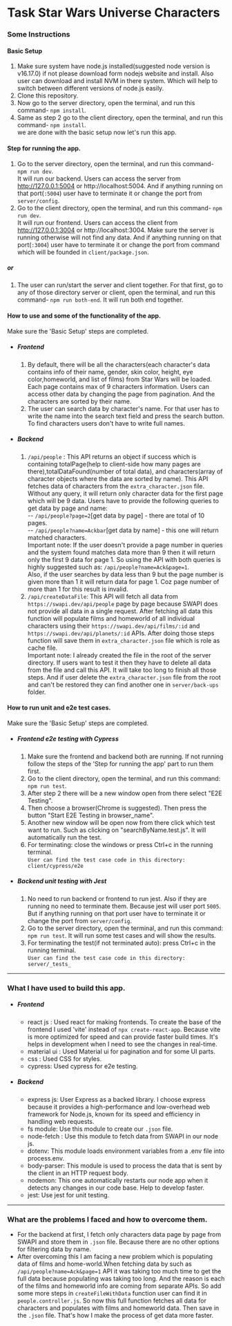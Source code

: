 # Task Star Wars Universe Characters

### Some Instructions 

#### Basic Setup

1.  Make sure system have node.js installed(suggested node version is v16.17.0) if not please download form nodejs website and install. Also user can download and install NVM in there system. Which will help to switch between different versions of node.js easily.
2.  Clone this repository.
3.  Now go to the server directory, open the terminal, and run this command- `npm install`.
4.  Same as step 2 go to the client directory, open the terminal, and run this command- `npm install`.<br/>
    we are done with the basic setup now let's run this app.

#### Step for running the app.

1. Go to the server directory, open the terminal, and run this command- `npm run dev`. <br/>It will run our backend. Users can access the server from http://127.0.0.1:5004 or http://localhost:5004. And if anything running on that port(`:5004`) user have to terminate it or change the port from `server/config`.
2. Go to the client directory, open the terminal, and run this command- `npm run dev`. <br/>It will run our frontend. Users can access the client from http://127.0.0.1:3004 or http://localhost:3004. Make sure the server is running otherwise will not find any data. And if anything running on that port(`:3004`) user have to terminate it or change the port from command which will be founded in `client/package.json`.
##### or
1. The user can run/start the server and client together. For that first, go to any of those directory server or client, open the terminal, and run this command- `npm run both-end`. It will run both end together.

#### How to use and some of the functionality of the app.
Make sure the 'Basic Setup' steps are completed.
- ##### Frontend
  1. By default, there will be all the characters(each character's data contains info of their name, gender, skin color, height, eye color,homeworld, and list of films) from Star Wars will be loaded. Each page contains max of 9 characters information. Users can access other data by changing the page from pagination. And the characters are sorted by their name.
  2. The user can search data by character's name. For that user has to write the name into the search text field and press the search button. To find characters users don't have to write full names.
- ##### Backend
  1. `/api/people` : This API returns an object if success which is containing totalPage(help to client-side how many pages are there),totalDataFound(number of total data), and characters(array of character objects where the data are sorted by name). This API fetches data of characters from the `extra_character.json` file. Without any query, it will return only character data for the first page which will be 9 data. Users have to provide the following queries to get data by page and name:<br/>
  -- `/api/people?page=2`[get data by page] - there are total of 10 pages.<br/>
  -- `/api/people?name=Ackbar`[get data by name] - this one will return matched characters. <br/> Important note: If the user doesn't provide a page number in queries and the system found matches data more than 9 then it will return only the first 9 data for page 1. So using the API with both queries is highly suggested such as: `/api/people?name=Ack&page=1`. <br/>
  Also, if the user searches by data less than 9 but the page number is given more than 1 it will return data for page 1. Coz page number of more than 1 for this result is invalid.<br/>
  1. `/api/createDataFile`: This API will fetch all data from `https://swapi.dev/api/people` page by page because SWAPI does not provide all data in a single request. After fetching all data this function will populate films and homeworld of all individual characters using their `https://swapi.dev/api/films/:id` and `https://swapi.dev/api/planets/:id` APIs. After doing those steps function will save them in `extra_character.json` file which is role as cache file. <br/>Important note: I already created the file in the root of the server directory. If users want to test it then they have to delete all data from the file and call this API. It will take too long to finish all those steps. And if user delete the `extra_character.json` file from the root and can't be restored they can find another one in `server/back-ups` folder.

#### How to run unit and e2e test cases.
Make sure the 'Basic Setup' steps are completed.
- ##### Frontend e2e testing with Cypress
  1. Make sure the frontend and backend both are running. If not running follow the steps of the 'Step for running the app' part to run them first.
  2. Go to the client directory, open the terminal, and run this command: `npm run test`.
  3. After step 2 there will be a new window open from there select "E2E Testing". 
  4. Then choose a browser(Chrome is suggested). Then press the button "Start E2E Testing in browser_name".
  5. Another new window will be open now from there click which test want to run. Such as clicking on "searchByName.test.js". It will automatically run the test.
  6. For terminating: close the windows or press Ctrl+c in the running terminal.<br/>
  `User can find the test case code in this directory: client/cypress/e2e`
- ##### Backend unit testing with Jest
  1. No need to run backend or frontend to run jest. Also if they are running no need to terminate them. Because jest will user port `5005`. But if anything running on that port user have to terminate it or change the port from `server/config`.
  2. Go to the server directory, open the terminal, and run this command: `npm run test`. It will run some test cases and will show the results.
  3. For terminating the test(if not terminated auto): press Ctrl+c in the running terminal.<br/>
  `User can find the test case code in this directory: server/_tests_`


---

### What I have used to build this app.
- ##### Frontend
  - react js : Used react for making frontends. To create the base of the frontend I used 'vite' instead of `npx create-react-app`. Because vite is more optimized for speed and can provide faster build times. It's helps in development when I need to see the changes in real-time. 
  - material ui : Used Material ui for pagination and for some UI parts.
  - css : Used CSS for styles.
  - cypress: Used cypress for e2e testing.

- ##### Backend
  - express js: User Express as a backed library. I choose express because it provides a high-performance and low-overhead web framework for Node.js, known for its speed and efficiency in handling web requests.
  - fs module: Use this module to create our `.json` file.
  - node-fetch : Use this module to fetch data from SWAPI in our node js.
  - dotenv: This module loads environment variables from a .env file into process.env.
  - body-parser: This module is used to process the data that is sent by the client in an HTTP request body.
  - nodemon: This one automatically restarts our node app when it detects any changes in our code base. Help to develop faster.
  - jest: Use jest for unit testing.

---

### What are the problems I faced and how to overcome them.
- For the backend at first, I fetch only characters data page by page from SWAPI and store them in `.json` file. Because there are no other options for filtering data by name. 
- After overcoming this I am facing a new problem which is populating data of films and home-world.When fetching data by such as `/api/people?name=Ack&page=1` API it was taking too much time to get the full data because populating was taking too long. And the reason is each of the films and homeworld info are coming from separate  APIs. So add some more steps in `createFileWithData` function user can find it in `people.controller.js`. So now this full function fetches all data for characters and populates with films and homeworld data. Then save in the `.json` file. That's how I make the process of get data more faster.

 
